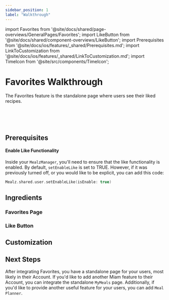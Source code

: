 ```yaml
---
sidebar_position: 1
label: "Walkthrough"
---
```


import Favorites from '@site/docs/shared/page-overviews/GeneralPages/Favorites';
import LikeButton from '@site/docs/shared/component-overviews/LikeButton';
import Prerequisites from '@site/docs/ios/features/_shared/Prerequisites.md';
import LinkToCustomization from '@site/docs/ios/features/_shared/LinkToCustomization.md';
import TimeIcon from '@site/src/components/TimeIcon';

# Favorites Walkthrough

The Favorites feature is the standalone page where users see their liked recipes.

<TimeIcon titleText="Time to read:" timeText="10 minutes" /><br />
<TimeIcon titleText="Time for base implementation:" timeText="2 hours" /><br />
<TimeIcon titleText="Time for full customization:" timeText="4 hours" /><br />

## Prerequisites
<Prerequisites />

#### Enable Like Functionality

Inside your `MealzManager`, you'll need to ensure that the like functionality is enabled. 
By default, `setEnableLike` is set to TRUE.
However, if it was previously turned off, or you would like to be explicit, you can add this code:
```swift
Mealz.shared.user.setEnableLike(isEnable: true)
```

## Ingredients

### Favorites Page
<Favorites platform="ios"/>

### Like Button
<LikeButton platform="ios"/>

## Customization
<LinkToCustomization />

## Next Steps

After integrating Favorites, you have a standalone page for your users, most likely in their Account.
If you'd like to add another Miam feature to their Account, you can integrate the standalone `MyMeals` page.
Additionally, if you'd like to provide another useful feature for your users, you can add `Meal Planner`.
